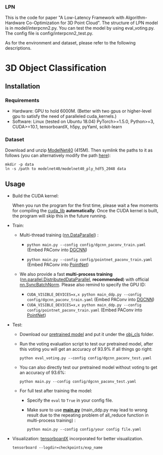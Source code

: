 ### LPN ###
This is the code for paper "A Low-Latency Framework with Algorithm-Hardware  Co-Optimization for 3D Point Cloud". The structure of LPN model is 
in model/interpcnn2.py. You can test the model by using eval_voting.py. The config file is config/interpcnn2_test.py.

As for the environment and dataset, please refer to the following descriptions. 

3D Object Classification
============================

## Installation

### Requirements
* Hardware: GPU to hold 6000M. (Better with two gpus or higher-level gpu to satisfy the need of paralleled cuda_kernels.)
* Software: 
  Linux (tested on Ubuntu 18.04)
  PyTorch>=1.5.0, Python>=3, CUDA>=10.1, tensorboardX, h5py, pyYaml, scikit-learn


### Dataset
Download and unzip [ModelNet40](https://shapenet.cs.stanford.edu/media/modelnet40_ply_hdf5_2048.zip) (415M). Then symlink the paths to it as follows (you can alternatively modify the path [here](https://github.com/CVMI-Lab/PAConv/blob/main/obj_cls/util/data_util.py#L10)):
``` 
mkdir -p data
ln -s /path to modelnet40/modelnet40_ply_hdf5_2048 data
```

## Usage

* Build the CUDA kernel: 

    When you run the program for the first time, please wait a few moments for compiling the [cuda_lib](./cuda_lib) **automatically**.
    Once the CUDA kernel is built, the program will skip this in the future running. 


* Train:

   * Multi-thread training ([nn.DataParallel](https://pytorch.org/docs/stable/nn.html#dataparallel)) :

     * `python main.py --config config/dgcnn_paconv_train.yaml` (Embed PAConv into [DGCNN](https://arxiv.org/abs/1801.07829))
    
     * `python main.py --config config/pointnet_paconv_train.yaml` (Embed PAConv into [PointNet](https://arxiv.org/abs/1612.00593))

   * We also provide a fast **multi-process training** ([nn.parallel.DistributedDataParallel](https://pytorch.org/docs/stable/_modules/torch/nn/parallel/distributed.html), **recommended**) with official [nn.SyncBatchNorm](https://pytorch.org/docs/master/nn.html#torch.nn.SyncBatchNorm). Please also remind to specify the GPU ID:
   
     * `CUDA_VISIBLE_DEVICES=x,x python main_ddp.py --config config/dgcnn_paconv_train.yaml` (Embed PAConv into [DGCNN](https://arxiv.org/abs/1801.07829))
     * `CUDA_VISIBLE_DEVICES=x,x python main_ddp.py --config config/pointnet_paconv_train.yaml` (Embed PAConv into [PointNet](https://arxiv.org/abs/1612.00593))


* Test:

  * Download our [pretrained model](https://drive.google.com/drive/folders/1eDBpIRt4iSCjEw2-Mk2G3gz7YwA6VfEB?usp=sharing) and put it under the [obj_cls](/obj_cls) folder.

  * Run the voting evaluation script to test our pretrained model, after this voting you will get an accuracy of 93.9% if all things go right:
  
    `python eval_voting.py --config config/dgcnn_paconv_test.yaml`
    
  * You can also directly test our pretrained model without voting to get an accuracy of 93.6%:
  
    `python main.py --config config/dgcnn_paconv_test.yaml`
    
  * For full test after training the model:
    * Specify the `eval` to `True` in your config file.
    
    * Make sure to use **[main.py](main.py)** (main_ddp.py may lead to wrong result due to the repeating problem of all_reduce function in multi-process training) :
    
      `python main.py --config config/your config file.yaml`
  
* Visualization: [tensorboardX](https://github.com/lanpa/tensorboardX) incorporated for better visualization.

   `tensorboard --logdir=checkpoints/exp_name`
   
 


